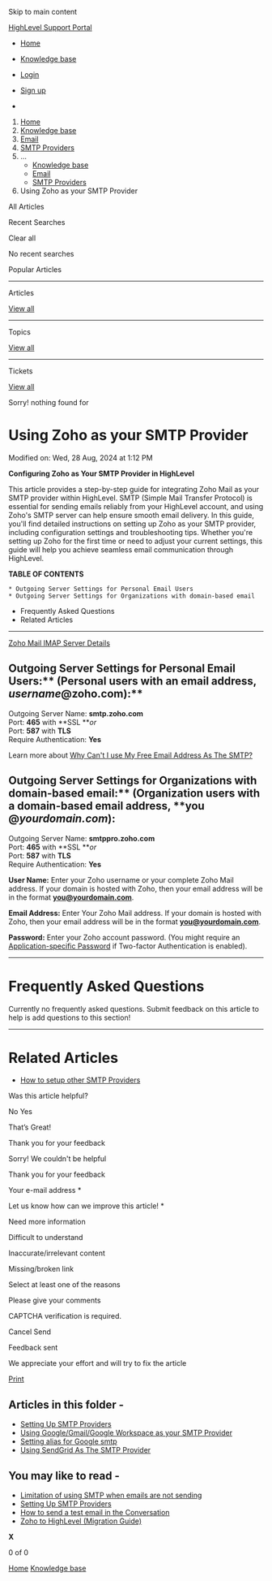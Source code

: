 Skip to main content

[ HighLevel Support Portal ](https://help.gohighlevel.com)

  * [ Home ](/support/home)
  * [ Knowledge base ](/support/solutions)

  * [Login](/support/login)
  * [Sign up](/support/signup)
  * 

  1. [Home](/support/home)
  2. [Knowledge base](/support/solutions)
  3. [Email](/support/solutions/48000449563)
  4. [SMTP Providers](/support/solutions/folders/48000689533)
  5. ... 
     * [Knowledge base](/support/solutions)
     * [Email](/support/solutions/48000449563)
     * [SMTP Providers](/support/solutions/folders/48000689533)
  6. Using Zoho as your SMTP Provider

All  Articles 

Recent Searches

Clear all

No recent searches

Popular Articles

* * *

Articles

[View all](/support/search/solutions)

* * *

Topics

[View all](/support/search/topics)

* * *

Tickets

[View all](/support/search/tickets)

Sorry! nothing found for   

# Using Zoho as your SMTP Provider

Modified on: Wed, 28 Aug, 2024 at 1:12 PM

**Configuring Zoho as Your SMTP Provider in HighLevel**

This article provides a step-by-step guide for integrating Zoho Mail as your SMTP provider within HighLevel. SMTP (Simple Mail Transfer Protocol) is essential for sending emails reliably from your HighLevel account, and using Zoho's SMTP server can help ensure smooth email delivery. In this guide, you'll find detailed instructions on setting up Zoho as your SMTP provider, including configuration settings and troubleshooting tips. Whether you're setting up Zoho for the first time or need to adjust your current settings, this guide will help you achieve seamless email communication through HighLevel.

**TABLE OF CONTENTS**

    * Outgoing Server Settings for Personal Email Users
    * Outgoing Server Settings for Organizations with domain-based email
  * Frequently Asked Questions
  * Related Articles

* * *

[Zoho Mail IMAP Server Details](https://www.zoho.com/mail/help/imap-access.html)

## **Outgoing Server Settings for Personal Email Users:**** **(Personal users with an email address,** **_username_**@zoho.com):**

Outgoing Server Name: **smtp.zoho.com**  
Port: **465** with **SSL  **_or_  
Port: **587** with **TLS**  
Require Authentication: **Yes**

Learn more about [Why Can't I use My Free Email Address As The SMTP?](https://help.gohighlevel.com/en/support/solutions/articles/48001063376)

## **Outgoing Server Settings for Organizations with domain-based email:**** **(Organization users with a domain-based email address,** ****you** @**_yourdomain.com_):**

Outgoing Server Name: **smtppro.zoho.com**  
Port: **465** with **SSL  **_or_  
Port: **587** with **TLS**  
Require Authentication: **Yes**

**User Name:**   Enter your Zoho username or your complete Zoho Mail address. If your domain is hosted with Zoho, then your email address will be in the format **you@yourdomain.com**.  
  
**Email Address:** Enter Your Zoho Mail address. If your domain is hosted with Zoho, then your email address will be in the format **you@yourdomain.com**.  
  
**Password:** Enter your Zoho account password.  (You might require an [Application-specific Password](https://www.zoho.com/mail/help/adminconsole/two-factor-authentication.html#alink5) if Two-factor Authentication is enabled).

* * *

# **Frequently Asked Questions**

Currently no frequently asked questions. Submit feedback on this article to help is add questions to this section!

* * *

# **Related Articles**

  * [](https://help.gohighlevel.com/en/support/solutions/articles/155000002369)[How to setup other SMTP Providers](https://help.gohighlevel.com/support/solutions/articles/48001059689-setting-up-smtp-providers)

Was this article helpful?

No  Yes 

That’s Great!

Thank you for your feedback

Sorry! We couldn't be helpful

Thank you for your feedback

Your e-mail address *

Let us know how can we improve this article! *

Need more information 

Difficult to understand 

Inaccurate/irrelevant content 

Missing/broken link 

Select at least one of the reasons 

Please give your comments 

CAPTCHA verification is required. 

Cancel  Send 

Feedback sent

We appreciate your effort and will try to fix the article

[Print](javascript:print\(\))

## Articles in this folder -

  * [Setting Up SMTP Providers](/support/solutions/articles/48001059689-setting-up-smtp-providers)
  * [Using Google/Gmail/Google Workspace as your SMTP Provider](/support/solutions/articles/48001148427-using-google-gmail-google-workspace-as-your-smtp-provider)
  * [Setting alias for Google smtp](/support/solutions/articles/48001184605-setting-alias-for-google-smtp)
  * [Using SendGrid As The SMTP Provider](/support/solutions/articles/48001166110-using-sendgrid-as-the-smtp-provider)

## You may like to read -

  * [Limitation of using SMTP when emails are not sending](/support/solutions/articles/48001203144-limitation-of-using-smtp-when-emails-are-not-sending)
  * [Setting Up SMTP Providers](/support/solutions/articles/48001059689-setting-up-smtp-providers)
  * [How to send a test email in the Conversation](/support/solutions/articles/48001208887-how-to-send-a-test-email-in-the-conversation)
  * [Zoho to HighLevel (Migration Guide)](/support/solutions/articles/155000003316-zoho-to-highlevel-migration-guide-)

**X**

0 of 0 []()

[Home](/support/home) [Knowledge base](/support/solutions)
